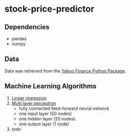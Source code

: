 # stock-price-predictor

## Dependencies

- pandas
- numpy

## Data

Data was retreived from the [Yahoo Finance Python Package](https://pypi.org/project/yfinance/).

## Machine Learning Algorithms

1. [Linear regression](/linear_regression.py)
2. [Multi layer perceptron](/multi_layer_perceptron.py)
   - fully connected feed-forward neural network
   - one input layer (50 nodes)
   - one hidden layer (25 nodes)
   - one output layer (1 node)
3. todo
